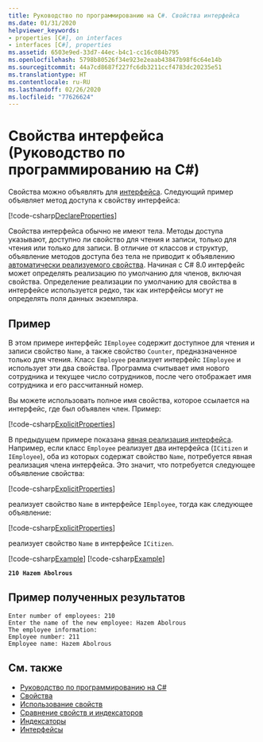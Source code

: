 ```yaml
---
title: Руководство по программированию на C#. Свойства интерфейса
ms.date: 01/31/2020
helpviewer_keywords:
- properties [C#], on interfaces
- interfaces [C#], properties
ms.assetid: 6503e9ed-33d7-44ec-b4c1-cc16c084b795
ms.openlocfilehash: 5798b80526f34e923e2eaab43847b98f6c64e14b
ms.sourcegitcommit: 44a7cd8687f227fc6db3211ccf4783dc20235e51
ms.translationtype: HT
ms.contentlocale: ru-RU
ms.lasthandoff: 02/26/2020
ms.locfileid: "77626624"
---
```

# <a name="interface-properties-c-programming-guide"></a>Свойства интерфейса (Руководство по программированию на C#)

Свойства можно объявлять для [интерфейса](../../language-reference/keywords/interface.md). Следующий пример объявляет метод доступа к свойству интерфейса:

[!code-csharp[DeclareProperties](~/samples/snippets/csharp/interfaces/properties.cs#DeclareInterfaceProperties)]

Свойства интерфейса обычно не имеют тела. Методы доступа указывают, доступно ли свойство для чтения и записи, только для чтения или только для записи. В отличие от классов и структур, объявление методов доступа без тела не приводит к объявлению [автоматически реализуемого свойства](auto-implemented-properties.md). Начиная с C# 8.0 интерфейс может определять реализацию по умолчанию для членов, включая свойства. Определение реализации по умолчанию для свойства в интерфейсе используется редко, так как интерфейсы могут не определять поля данных экземпляра.

## <a name="example"></a>Пример

В этом примере интерфейс `IEmployee` содержит доступное для чтения и записи свойство `Name`, а также свойство `Counter`, предназначенное только для чтения. Класс `Employee` реализует интерфейс `IEmployee` и использует эти два свойства. Программа считывает имя нового сотрудника и текущее число сотрудников, после чего отображает имя сотрудника и его рассчитанный номер.

Вы можете использовать полное имя свойства, которое ссылается на интерфейс, где был объявлен член. Пример:

[!code-csharp[ExplicitProperties](~/samples/snippets/csharp/interfaces/properties.cs#ExplicitImplementation)]

В предыдущем примере показана [явная реализация интерфейса](../interfaces/explicit-interface-implementation.md). Например, если класс `Employee` реализует два интерфейса (`ICitizen` и `IEmployee`), оба из которых содержат свойство `Name`, потребуется явная реализация члена интерфейса. Это значит, что потребуется следующее объявление свойства:

[!code-csharp[ExplicitProperties](~/samples/snippets/csharp/interfaces/properties.cs#ExplicitImplementation)]

реализует свойство `Name` в интерфейсе `IEmployee`, тогда как следующее объявление:

[!code-csharp[ExplicitProperties](~/samples/snippets/csharp/interfaces/properties.cs#CitizenImplementation)]

реализует свойство `Name` в интерфейсе `ICitizen`.

[!code-csharp[Example](~/samples/snippets/csharp/interfaces/properties.cs#PropertyExample)]
[!code-csharp[Example](~/samples/snippets/csharp/interfaces/properties.cs#UseProperty)]

**`210 Hazem Abolrous`**

## <a name="sample-output"></a>Пример полученных результатов

```console
Enter number of employees: 210
Enter the name of the new employee: Hazem Abolrous
The employee information:
Employee number: 211
Employee name: Hazem Abolrous
```

## <a name="see-also"></a>См. также

- [Руководство по программированию на C#](../index.md)
- [Свойства](./properties.md)
- [Использование свойств](./using-properties.md)
- [Сравнение свойств и индексаторов](../indexers/comparison-between-properties-and-indexers.md)
- [Индексаторы](../indexers/index.md)
- [Интерфейсы](../interfaces/index.md)
